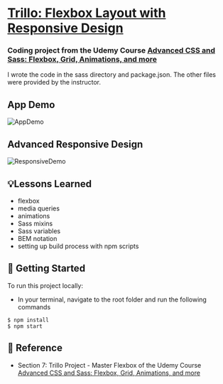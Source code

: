 # [Trillo: Flexbox Layout with Responsive Design](https://jacobgrisham.github.io/Flexbox-Layout-with-Responsive-Design/)
### Coding project from the Udemy Course [Advanced CSS and Sass: Flexbox, Grid, Animations, and more](https://www.udemy.com/course/advanced-css-and-sass/)
I wrote the code in the sass directory and package.json. The other files were provided by the instructor.

## App Demo
![AppDemo](img/appdemo.gif)

## Advanced Responsive Design
![ResponsiveDemo](img/respdemo.gif)

## 💡Lessons Learned
- flexbox
- media queries
- animations
- Sass mixins
- Sass variables
- BEM notation
- setting up build process with npm scripts

## 🚀 Getting Started
To run this project locally:
- In your terminal, navigate to the root folder and run the following commands
```
$ npm install
$ npm start
```

## 📣 Reference
- Section 7: Trillo Project - Master Flexbox of the Udemy Course [Advanced CSS and Sass: Flexbox, Grid, Animations, and more](https://www.udemy.com/course/advanced-css-and-sass/)